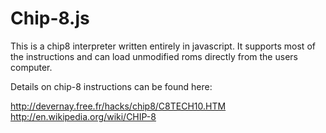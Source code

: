 Chip-8.js
=========

This is a chip8 interpreter written entirely in javascript. It supports most of the 
instructions and can load unmodified roms directly from the users computer.

Details on chip-8 instructions can be found here:

http://devernay.free.fr/hacks/chip8/C8TECH10.HTM
http://en.wikipedia.org/wiki/CHIP-8

